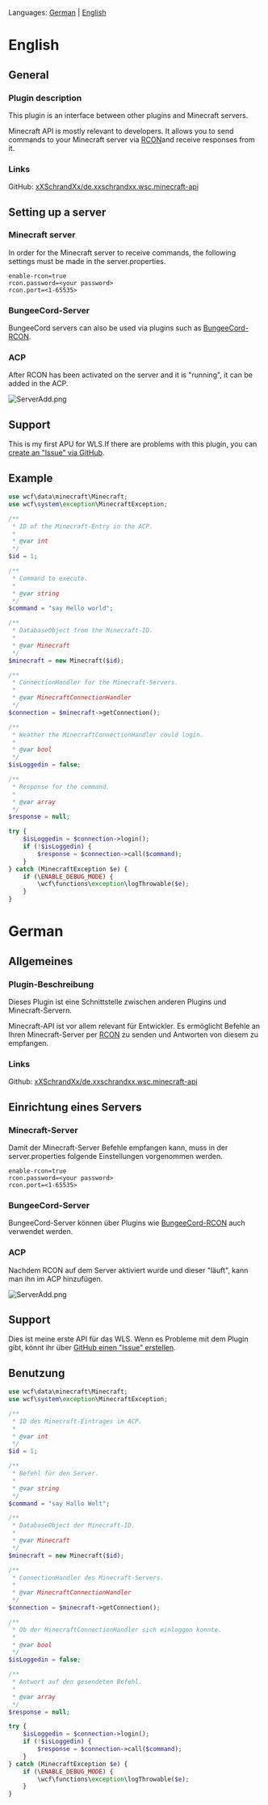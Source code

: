 Languages: [German](#----german) | [English](#----english)
<h1>
    English
</h1>
<h2>
	General
</h2>
<h3>
	Plugin description
</h3>
<p>This plugin is an interface between other plugins and Minecraft servers.</p>
<p>Minecraft API is mostly relevant to developers. It allows you to send commands to your Minecraft server via <a href="https://wiki.vg/RCON">RCON</a>and receive responses from it.</p>
<h3>
	Links
</h3>
<p>GitHub: <a href="https://github.com/xXSchrandXx/de.xxschrandxx.wsc.minecraft-api">xXSchrandXx/de.xxschrandxx.wsc.minecraft-api</a></p>
<h2>
	Setting up a server
</h2>
<h3>
	Minecraft server
</h3>
<p>In order for the Minecraft server to receive commands, the following settings must be made in the server.properties.</p>

``` PROPERTIES
enable-rcon=true
rcon.password=<your password>
rcon.port=<1-65535>
```
<h3>
	BungeeCord-Server
</h3>
<p>BungeeCord servers can also be used via plugins such as <a href="https://www.spigotmc.org/resources/bungeecord-rcon.5817/">BungeeCord-RCON</a>.</p>
<h3>
	ACP
</h3>
<p>After RCON has been activated on the server and it is "running", it can be added in the ACP.</p>

![ServerAdd.png](https://raw.github.com/xXSchrandXx/de.xxschrandxx.wsc.minecraft-api/master/pictures/ServerAdd.png)

<h2>
	Support
</h2>
<p>This is my first APU for WLS.If there are problems with this plugin, you can <a href="https://github.com/xXSchrandXx/de.xxschrandxx.wsc.minecraft-api/issues">create an "Issue" via GitHub</a>.</p>
<h2>
	Example
</h2>

``` PHP
use wcf\data\minecraft\​Minecraft;
use wcf\system\exception\MinecraftException;

/**
 * ID of the Minecraft-Entry in the ACP.
 * 
 * @var int
 */
$id = 1;

/**
 * Command to execute.
 *
 * @var string
 */
$command = "say Hello world";

/**
 * DatabaseObject from the Minecraft-ID.
 * 
 * @var Minecraft
 */
$minecraft = new Minecraft($id);

/**
 * ConnectionHandler for the Minecraft-Servers.
 * 
 * @var MinecraftConnectionHandler
 */
$connection = $minecraft->getConnection();

/**
 * Weather the MinecraftConnectionHandler could login.
 * 
 * @var bool
 */
$isLoggedin = false;

/**
 * Response for the command.
 * 
 * @var array
 */
$response = null;

try {
    $isLoggedin = $connection->login();
	if (!$isLoggedin) {
        ​​$response = $connection->call($command);
	}
} catch (MinecraftException $e) {
    if (\ENABLE_DEBUG_MODE) {
        \wcf\functions\exception\logThrowable($e);
    }
}
```
<h1>
    German
</h1>
<h2>
	Allgemeines
</h2>
<h3>
	Plugin-Beschreibung
</h3>
<p>Dieses Plugin ist eine Schnittstelle zwischen anderen Plugins und Minecraft-Servern.</p>
<p>Minecraft-API ist vor allem relevant für Entwickler. Es ermöglicht Befehle an Ihren Minecraft-Server per <a href="https://wiki.vg/RCON">RCON</a> zu senden und Antworten von diesem zu empfangen.</p>
<h3>
	Links
</h3>
<p>Github: <a href="https://github.com/xXSchrandXx/de.xxschrandxx.wsc.minecraft-api">xXSchrandXx/de.xxschrandxx.wsc.minecraft-api</a></p>
<h2>
	Einrichtung eines Servers
</h2>
<h3>
	Minecraft-Server
</h3>
<p>Damit der Minecraft-Server Befehle empfangen kann, muss in der server.properties folgende Einstellungen vorgenommen werden.</p>

``` PROPERTIES
enable-rcon=true
rcon.password=<your password>
rcon.port=<1-65535>
```
<h3>
	BungeeCord-Server
</h3>
<p>BungeeCord-Server können über Plugins wie <a href="https://www.spigotmc.org/resources/bungeecord-rcon.5817/">BungeeCord-RCON</a> auch verwendet werden.</p>
<h3>
	ACP
</h3>
<p>Nachdem RCON auf dem Server aktiviert wurde und dieser "läuft", kann man ihn im ACP hinzufügen.</p>

![ServerAdd.png](https://raw.github.com/xXSchrandXx/de.xxschrandxx.wsc.minecraft-api/master/pictures/ServerAdd.png)
<h2>
	Support
</h2>
<p>Dies ist meine erste API für das WLS. Wenn es Probleme mit dem Plugin gibt, könnt ihr über <a href="https://github.com/xXSchrandXx/de.xxschrandxx.wsc.minecraft-api/issues">GitHub einen "Issue" erstellen</a>.</p>
<h2>
	Benutzung
</h2>

``` PHP
use wcf\data\minecraft\​Minecraft;
use wcf\system\exception\MinecraftException;

/**
 * ID des Minecraft-Eintrages im ACP.
 * 
 * @var int
 */
$id = 1;

/**
 * Befehl für den Server.
 *
 * @var string
 */
$command = "say Hallo Welt";

/**
 * DatabaseObject der Minecraft-ID.
 * 
 * @var Minecraft
 */
$minecraft = new Minecraft($id);

/**
 * ConnectionHandler des Minecraft-Servers.
 * 
 * @var MinecraftConnectionHandler
 */
$connection = $minecraft->getConnection();

/**
 * Ob der MinecraftConnectionHandler sich einloggen konnte.
 * 
 * @var bool
 */
$isLoggedin = false;

/**
 * Antwort auf den gesendeten Befehl.
 * 
 * @var array
 */
$response = null;

try {
    $isLoggedin = $connection->login();
    if (!$isLoggedin) {
        ​​$response = $connection->call($command);
	}
} catch (MinecraftException $e) {
    if (\ENABLE_DEBUG_MODE) {
        \wcf\functions\exception\logThrowable($e);
    }
}
```